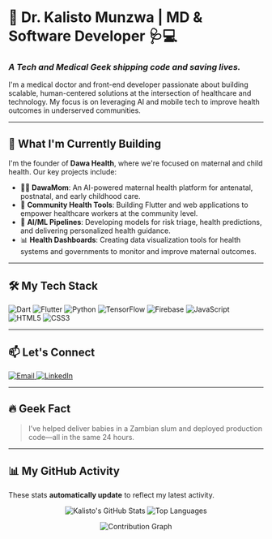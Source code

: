 # 🧬 Dr. Kalisto Munzwa | MD & Software Developer 🩺💻

### *A Tech and Medical Geek shipping code and saving lives.*

I'm a medical doctor and front-end developer passionate about building scalable, human-centered solutions at the intersection of healthcare and technology. My focus is on leveraging AI and mobile tech to improve health outcomes in underserved communities.

---

## 🚀 What I'm Currently Building

I'm the founder of **Dawa Health**, where we're focused on maternal and child health. Our key projects include:

-   🤰🏽 **DawaMom**: An AI-powered maternal health platform for antenatal, postnatal, and early childhood care.
-   📱 **Community Health Tools**: Building Flutter and web applications to empower healthcare workers at the community level.
-   🧠 **AI/ML Pipelines**: Developing models for risk triage, health predictions, and delivering personalized health guidance.
-   📊 **Health Dashboards**: Creating data visualization tools for health systems and governments to monitor and improve maternal outcomes.

---

## 🛠️ My Tech Stack

![Dart](https://img.shields.io/badge/Dart-0175C2?style=for-the-badge&logo=dart&logoColor=white)
![Flutter](https://img.shields.io/badge/Flutter-02569B?style=for-the-badge&logo=flutter&logoColor=white)
![Python](https://img.shields.io/badge/Python-3776AB?style=for-the-badge&logo=python&logoColor=white)
![TensorFlow](https://img.shields.io/badge/TensorFlow-FF6F00?style=for-the-badge&logo=tensorflow&logoColor=white)
![Firebase](https://img.shields.io/badge/Firebase-FFCA28?style=for-the-badge&logo=firebase&logoColor=black)
![JavaScript](https://img.shields.io/badge/JavaScript-F7DF1E?style=for-the-badge&logo=javascript&logoColor=black)
![HTML5](https://img.shields.io/badge/HTML5-E34F26?style=for-the-badge&logo=html5&logoColor=white)
![CSS3](https://img.shields.io/badge/CSS3-1572B6?style=for-the-badge&logo=css3&logoColor=white)

---

## 📫 Let's Connect

<p align="left">
  <a href="mailto:tafadzwa@dawa-health.com" target="_blank">
    <img src="https://img.shields.io/badge/Email-D14836?style=for-the-badge&logo=gmail&logoColor=white" alt="Email"/>
  </a>
  <a href="https://linkedin.com/in/kmunzwa" target="_blank">
    <img src="https://img.shields.io/badge/LinkedIn-0A66C2?style=for-the-badge&logo=linkedin&logoColor=white" alt="LinkedIn"/>
  </a>
</p>

---

## 🔥 Geek Fact

> I’ve helped deliver babies in a Zambian slum and deployed production code—all in the same 24 hours.

---

## 📊 My GitHub Activity

These stats **automatically update** to reflect my latest activity.

<p align="center">
  <img src="https://github-readme-stats.vercel.app/api?username=kalisto263&show_icons=true&theme=gruvbox&rank_icon=github&hide_border=true" alt="Kalisto's GitHub Stats" />
  <img src="https://github-readme-stats.vercel.app/api/top-langs/?username=kalisto263&layout=compact&theme=gruvbox&hide_border=true" alt="Top Languages" />
</p>

<p align="center">
  <img src="https://github-readme-activity-graph.vercel.app/graph?username=kalisto263&theme=gruvbox&hide_border=true&color=8ec07c" alt="Contribution Graph" />
</p>
